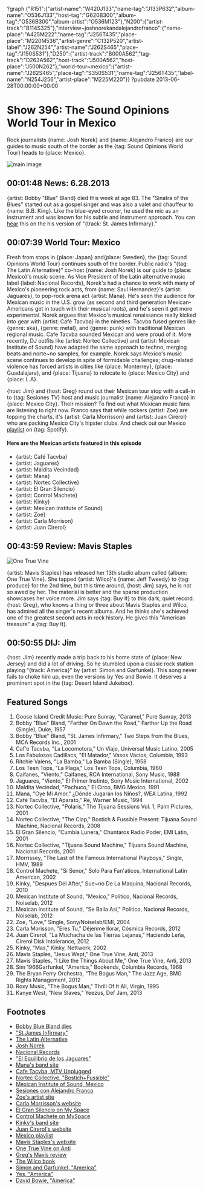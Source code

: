 ?graph {"R151":{"artist-name":"W420J133","name-tag":"J133P632","album-name":"O536J133","host-tag":"G620B300","album-tag":"O536B300","album-artist":"O536M123"},"N200":{"artist-track":"B114S325"},"interview~joshnorekandalejandrofranco":{"name-place":"A425M222","name-tag":"J256T435","place-place":"M220M536","artist-genre":"C132P520","artist-label":"J262N254","artist-name":"J262S465","place-tag":"J150S531"},"D250":{"artist-track":"B000A562","tag-track":"D263A562","host-track":"J500A562","host-place":"J500N262"},"world-tour~mexico":{"artist-name":"J262S465","place-tag":"S350S531","name-tag":"J256T435","label-name":"N254J256","artist-place":"M225M220"}}
?pubdate 2013-06-28T00:00:00+00:00

# Show 396: The Sound Opinions World Tour in Mexico 
Rock journalists {name: Josh Norek} and {name: Alejandro Franco} are our guides to music south of the border as the {tag: Sound Opinions World Tour} heads to {place: Mexico}.

![main image](http://static.soundopinions.org/images/2013/mexico.jpg)

## 00:01:48 News: 6.28.2013
{artist: Bobby "Blue" Bland} died this week at age 83. The "Sinatra of the Blues" started out as a gospel singer and was also a valet and chauffeur to {name: B.B. King}. Like the blue-eyed crooner, he used the mic as an instrument and was known for his subtle and instrument approach. You can [hear](http://www.youtube.com/watch?v=C64LDp4ZGAg) this on the his version of "{track: St. James Infirmary}."

## 00:07:39 World Tour: Mexico
Fresh from stops in {place: Japan} and{place:  Sweden}, the {tag: Sound Opinions World Tour} continues south of the border. Public radio's "{tag: The Latin Alternative}" co-host {name: Josh Norek} is our guide to {place: Mexico}'s music scene. As Vice President of the Latin alternative music label {label: Nacional Records}, Norek's had a chance to work with many of Mexico's pioneering rock acts, from {name: Saul Hernandez}'s {artist: Jaguares}, to pop-rock arena act {artist: Mana}. He's seen the audience for Mexican music in the U.S. grow (as second and third generation Mexican-Americans get in touch with their musical roots), and he's seen it get more experimental. Norek argues that Mexico's musical renaissance really kicked into gear with {artist: Café Tacvba} in the nineties. Tacvba fused genres like {genre: ska}, {genre: metal}, and {genre: punk} with traditional Mexican regional music. Cafe Tacvba sounded Mexican and were proud of it. More recently, DJ outfits like {artist: Nortec Collective} and {artist: Mexican Institute of Sound} have adapted the same approach to techno, merging beats and norte~no samples, for example. Norek says Mexico's music scene continues to develop in spite of formidable challenges; drug-related violence has forced artists in cities like {place: Monterrey}, {place: Guadalajara}, and {place: Tijuana} to relocate to {place: Mexico City} and {place: L.A}.

{host: Jim} and {host: Greg} round out their Mexican tour stop with a call-in to {tag: Sesiones TV} host and music journalist {name: Alejandro Franco} in {place: Mexico City}. Their mission? To find out what Mexican music fans are listening to right now. Franco says that while rockers {artist: Zoe} are topping the charts, it's {artist: Carla Morrisson} and {artist: Juan Cirerol} who are packing Mexico City's hipster clubs. And check out our Mexico [playlist](http://open.spotify.com/user/soundopinions/playlist/2EqE2GLtkJgRPbZHQppFEw) on {tag: Spotify}.

#### Here are the Mexican artists featured in this episode
- {artist: Café Tacvba}
- {artist: Jaguares}
- {artist: Maldita Vecindad}
- {artist: Mana}
- {artist: Nortec Collective}
- {artist: El Gran Silencio}
- {artist: Control Machete}
- {artist: Kinky}
- {artist: Mexican Institute of Sound}
- {artist: Zoe}
- {artist: Carla Morrison}
- {artist: Juan Cirerol}


## 00:43:59 Review: Mavis Staples
![One True Vine](http://is2.mzstatic.com/image/thumb/Music2/v4/a5/89/9f/a5899fbc-36a2-3e5a-9891-889092ca669c/source/600x600bb.jpg "49985/630283619")


{artist: Mavis Staples} has released her 13th studio album called {album: One True Vine}. She tapped {artist: Wilco}'s {name: Jeff Tweedy} to {tag: produce} for the 2nd time, but this time around, {host: Jim} says, he is not so awed by her. The material is better and the sparse production showcases her voice more. Jim says {tag: Buy It} to this dark, quiet record. {host: Greg}, who knows a thing or three about Mavis Staples and Wilco, has admired all the singer's recent albums. And he thinks she's achieved one of the greatest second acts in rock history. He gives this "American treasure" a {tag: Buy It}.

## 00:50:55 DIJ: Jim
{host: Jim} recently made a trip back to his home state of {place: New Jersey} and did a lot of driving. So he stumbled upon a classic rock station playing "{track: America}" by {artist: Simon and Garfunkel}. This song never fails to choke him up, even the versions by Yes and Bowie. It deserves a prominent spot in the {tag: Desert Island Jukebox}.


## Featured Songs
1. Goose Island Credit Music: Pure Sunray, "Caramel," Pure Sunray, 2013
2. Bobby "Blue" Bland, "Farther On Down the Road," Farther Up the Road (Single), Duke, 1957
3. Bobby "Blue" Bland, "St. James Infirmary," Two Steps from the Blues, MCA Records Inc., 2001
4. Caf'e Tacvba, "La Locomotora," Un Viaje, Universal Music Latino, 2005
5. Los Fabulosos Cadillacs, "El Matador," Vasos Vacios, Columbia, 1993
6. Ritchie Valens, "La Bamba," La Bamba (Single), 1958
7. Los Teen Tops, "La Plaga," Los Teen Tops, Columbia, 1960
8. Caifanes, "Viento," Caifanes, RCA International, Sony Music, 1988
9. Jaguares, "Viento," El Primer Instinto, Sony Music International, 2002
10. Maldita Vecindad, "Pachuco," El Circo, BMG Mexico, 1991
11. Mana, "Oye Mi Amor," ¿Dónde Jugarán los Niños?, WEA Latina, 1992
12. Café Tacvba, "El Aparato," Re, Warner Music, 1994
13. Nortec Collective, "Polaris," The Tijuana Sessions Vol. 1, Palm Pictures, 2001
14. Nortec Collective, "The Clap," Bostich & Fussible Present: Tijuana Sound Machine, Nacional Records, 2008
15. El Gran Silencio, "Cumbia Lunera," Chuntaros Radio Poder, EMI Latin, 2001
16. Nortec Collective, "Tijuana Sound Machine," Tijuana Sound Machine, Nacional Records, 2001
17. Morrissey, "The Last of the Famous International Playboys," Single, HMV, 1989 
18. Control Machete, "Si Senor," Solo Para Fan'aticos, International Latin American, 2002
19. Kinky, "Despues Del After," Sue~no De La Maquina, Nacional Records, 2010
20. Mexican Institute of Sound, "Mexico," Politico, Nacional Records, Noiselab, 2012
21. Mexican Institute of Sound, "Se Baila Asi," Politico, Nacional Records, Noiselab, 2012
22. Zoe, "Love," Single, Sony/Noiselab/EMI, 2004
23. Carla Morisson, "Eres Tu," Déjenme llorar, Cósmica Records, 2012
24. Juan Cirerol, "La Muchacha de las Tierras Lejanas," Haciendo Leña, Cirerol Disk Intolerance, 2012
25. Kinky, "Mas," Kinky, Nettwerk, 2002 
26. Mavis Staples, "Jesus Wept," One True Vine, Anti, 2013 
27. Mavis Staples, "I Like the Things About Me," One True Vine, Anti, 2013 
28. Sim 1966Garfunkel, "America," Bookends, Columbia Records, 1968 
29. The Bryan Ferry Orchestra, "The Bogus Man," The Jazz Age, BMG Rights Management, 2012 
30. Roxy Music, "The Bogus Man," Thrill Of It All, Virgin, 1995
31. Kanye West, "New Slaves," Yeezus, Def Jam, 2013 

## Footnotes
- [Bobby Blue Bland dies](http://www.theatlantic.com/entertainment/archive/2013/06/bobby-bland-was-two-steps-from-the-blues-and-ahead-of-everyone-else/277195/)
- ["St James Infirmary"](http://www.youtube.com/watch?v=C64LDp4ZGAg)
- [The Latin Alternative](http://thelatinalternative.com/)
- [Josh Norek](https://twitter.com/jnorek)
- [Nacional Records](http://nacionalrecords.com/)
- ["El Equilibrio de los Jaguares"](https://www.youtube.com/watch?v=uJ45raP5onE)
- [Mana's band site](http://www.mana.com.mx/)
- [Cafe Tacvba, MTV Unplugged](https://www.youtube.com/watch?v=fQarhnXTyWs)
- [Nortec Collective, "Bostich+Fussible"](https://www.youtube.com/watch?v=yAkk3MqxOY8)
- [Mexican Institute of Sound, Mexico](http://www.youtube.com/watch?v=5fIkNzorfOs)
- [Sesiones con Alejandro Franco](http://www.sesionesconalejandrofranco.com/?lang=en)
- [Zoe's artist site](https://www.youtube.com/watch?v=zZ1RaPUi3hM)
- [Carla Morrisson's website](http://www.carlamorrisonmusica.com/)
- [El Gran Silencio on My Space](https://myspace.com/elgransilencio)
- [Control Machete on MySpace](https://myspace.com/controlmachete)
- [Kinky's band site](http://kinkymusic.com/)
- [Juan Cirerol's website](http://juancirerol.net/)
- [Mexico playlist](http://open.spotify.com/user/soundopinions/playlist/2EqE2GLtkJgRPbZHQppFEw)
- [Mavis Staples's website](http://www.mavisstaples.com/)
- [One True Vine on Anti](http://www.anti.com/releases/one-true-vine/)
- [Greg's Mavis review](http://www.chicagotribune.com/entertainment/music/turnitup/chi-mavis-staples-one-true-vine-review-20130624,0,4236299.column)
- [The Wilco book](http://www.wilcobook.com/buy/index.html)
- [Simon and Garfunkel, "America"](http://www.youtube.com/watch?v=vCbOEZ8c8dM)
- [Yes, "America"](http://www.youtube.com/watch?v=xdsUPaIueUw)
- [David Bowie, "America"](http://www.youtube.com/watch?v=ZMvSSBR1i4E)
